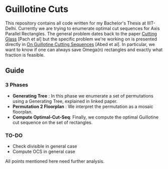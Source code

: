 # Guillotine Cuts
This repository contains all code written for my Bachelor's Thesis at IIIT-Delhi. Currently we are trying to enumerate optimal cut sequences for Axis Parallel Rectangles. The general problem dates back to the paper [Cutting Glass](https://dl.acm.org/citation.cfm?id=336223) [Pach et al] but the specific problem we're working on is presented directly in [On Guillotine Cutting Sequences](http://drops.dagstuhl.de/opus/volltexte/2015/5291/) [Abed et al]. In particular, we want to know if one can always save Omega(n) rectangles and exactly what fraction is feasible.

## Guide 

### 3 Phases 

- **Generating Tree** : In this phase we enumerate a set of permutations using a Generating Tree, explained in linked paper.
- **Permutation 2 Floorplan** : We interpret the permutation as a mosaic floorplan.
- **Compute Optimal-Cut-Seq**: Finally, we compute the optimal Guillotine cut sequence on the set of rectangles.

### TO-DO

- Check divisible in general case
- Compute OCS in general case

All points mentioned here need further analysis.
